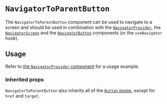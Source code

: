 # `NavigatorToParentButton`

The `NavigatorToParentButton` component can be used to navigate to a screen and should be used in combination with the [`NavigatorProvider`](/packages/components/src/navigator/navigator-provider/README.md), the [`NavigatorScreen`](/packages/components/src/navigator/navigator-screen/README.md) and the [`NavigatorButton`](/packages/components/src/navigator/navigator-button/README.md) components (or the `useNavigator` hook).

## Usage

Refer to [the `NavigatorProvider` component](/packages/components/src/navigator/navigator-provider/README.md#usage) for a usage example.

### Inherited props

`NavigatorToParentButton` also inherits all of the [`Button` props](/packages/components/src/button/README.md#props), except for `href` and `target`.
